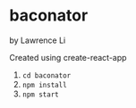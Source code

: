 # baconator

by Lawrence Li

Created using create-react-app

1. `cd baconator`
2. `npm install`
3. `npm start`
